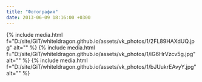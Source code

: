 ```yaml
---
title: "Фотография"
date: 2013-06-09 18:16:00 +0300
---
```



{% include media.html f="D:/site/GiT/whiteldragon.github.io/assets/vk_photos/1/2FL89HAXdUQ.jpg" alt="" %}
{% include media.html f="D:/site/GiT/whiteldragon.github.io/assets/vk_photos/1/iG6HrVzcv5g.jpg" alt="" %}
{% include media.html f="D:/site/GiT/whiteldragon.github.io/assets/vk_photos/1/bJUukrEAvyY.jpg" alt="" %}
